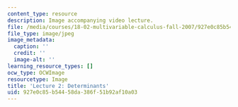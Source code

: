 ```yaml
---
content_type: resource
description: Image accompanying video lecture.
file: /media/courses/18-02-multivariable-calculus-fall-2007/927e0c85b54458da386f51b92af10a03_02.jpg
file_type: image/jpeg
image_metadata:
  caption: ''
  credit: ''
  image-alt: ''
learning_resource_types: []
ocw_type: OCWImage
resourcetype: Image
title: 'Lecture 2: Determinants'
uid: 927e0c85-b544-58da-386f-51b92af10a03
---
```

